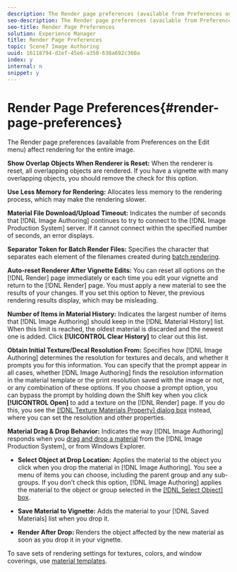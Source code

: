 ```yaml
---
description: The Render page preferences (available from Preferences on the Edit menu) affect rendering for the entire image.
seo-description: The Render page preferences (available from Preferences on the Edit menu) affect rendering for the entire image.
seo-title: Render Page Preferences
solution: Experience Manager
title: Render Page Preferences
topic: Scene7 Image Authoring
uuid: 16118794-d2ef-45e6-a350-638a692c360a
index: y
internal: n
snippet: y
---
```


# Render Page Preferences{#render-page-preferences}

The Render page preferences (available from Preferences on the Edit menu) affect rendering for the entire image.

**Show Overlap Objects When Renderer is Reset:** When the renderer is reset, all overlapping objects are rendered. If you have a vignette with many overlapping objects, you should remove the check for this option.

**Use Less Memory for Rendering:** Allocates less memory to the rendering process, which may make the rendering slower.

**Material File Download/Upload Timeout:** Indicates the number of seconds that [!DNL Image Authoring] continues to try to connect to the [!DNL Image Production System] server. If it cannot connect within the specified number of seconds, an error displays.

**Separator Token for Batch Render Files:** Specifies the character that separates each element of the filenames created during [batch rendering](../../c-vat-rend-pg/c-vat-rend-obj/t-vat-batch-rend.md#task-5d1986172ea0426892163cfa54a142a7).

**Auto-reset Renderer After Vignette Edits:** You can reset all options on the [!DNL Render] page immediately or each time you edit your vignette and return to the [!DNL Render] page. You must apply a new material to see the results of your changes. If you set this option to Never, the previous rendering results display, which may be misleading.

**Number of Items in Material History:** Indicates the largest number of items that [!DNL Image Authoring] should keep in the [!DNL Material History] list. When this limit is reached, the oldest material is discarded and the newest one is added. Click **[!UICONTROL Clear History]** to clear out this list.

**Obtain Initial Texture/Decal Resolution From:** Specifies how [!DNL Image Authoring] determines the resolution for textures and decals, and whether it prompts you for this information. You can specify that the prompt appear in all cases, whether [!DNL Image Authoring] finds the resolution information in the material template or the print resolution saved with the image or not, or any combination of these options. If you choose a prompt option, you can bypass the prompt by holding down the Shift key when you click **[!UICONTROL Open]** to add a texture on the [!DNL Render] page. If you do this, you see the [ [!DNL Texture Materials Property] dialog box](../../c-vat-rend-pg/c-vat-work-text/c-vat-text-mat-prop/c-vat-text-mat-prop.md#concept-56e919cfd48748169dc2f011aa95c5fd) instead, where you can set the resolution and other properties.

**Material Drag & Drop Behavior:** Indicates the way [!DNL Image Authoring] responds when you [drag and drop a material](../../c-vat-rend-pg/c-vat-rend-obj/t-vat-drag-text.md#task-cad3f740e6194876b25ca2704630aeec) from the [!DNL Image Production System], or from Windows Explorer.

* **Select Object at Drop Location:** Applies the material to the object you click when you drop the material in [!DNL Image Authoring]. You see a menu of items you can choose, including the parent group and any sub-groups. If you don't check this option, [!DNL Image Authoring] applies the material to the object or group selected in the [ [!DNL Select Object] box](../../c-vat-gs/c-vat-sel-obj/c-vat-sel-object-box.md#concept-d127c6efaabd436a96c02f36a7bce6ac). 

* **Save Material to Vignette:** Adds the material to your [!DNL Saved Materials] list when you drop it. 

* **Render After Drop:** Renders the object affected by the new material as soon as you drop it in your vignette.

To save sets of rendering settings for textures, colors, and window coverings, use [material templates](../../c-vat-rend-pg/c-vat-work-text/t-vat-mat-templ.md#task-8f5d1c397c19469d9ab4fafd2312db83). 
